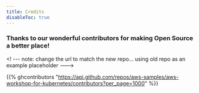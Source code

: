 ```yaml
---
title: Credits
disableToc: true
---
```


### Thanks to our wonderful contributors <i class="fas fa-heart"></i> for making Open Source a better place!

<!  ---
note: change the url to match the new repo... using old repo as an example placeholder
--->

{{% ghcontributors "https://api.github.com/repos/aws-samples/aws-workshop-for-kubernetes/contributors?per_page=1000" %}}
